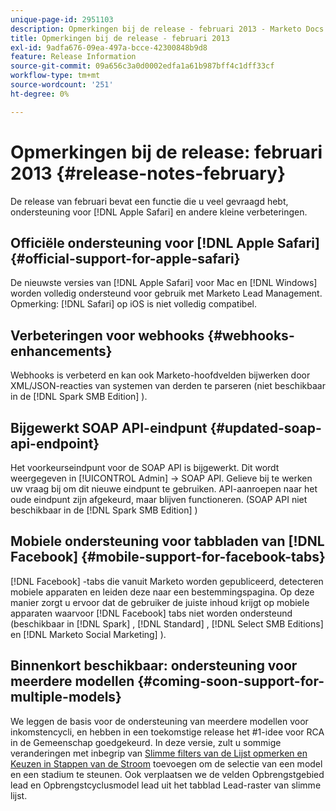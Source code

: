 ```yaml
---
unique-page-id: 2951103
description: Opmerkingen bij de release - februari 2013 - Marketo Docs - Productdocumentatie
title: Opmerkingen bij de release - februari 2013
exl-id: 9adfa676-09ea-497a-bcce-42300848b9d8
feature: Release Information
source-git-commit: 09a656c3a0d0002edfa1a61b987bff4c1dff33cf
workflow-type: tm+mt
source-wordcount: '251'
ht-degree: 0%

---
```


# Opmerkingen bij de release: februari 2013 {#release-notes-february}

De release van februari bevat een functie die u veel gevraagd hebt, ondersteuning voor [!DNL Apple Safari] en andere kleine verbeteringen.

## Officiële ondersteuning voor [!DNL Apple Safari] {#official-support-for-apple-safari}

De nieuwste versies van [!DNL Apple Safari] voor Mac en [!DNL Windows] worden volledig ondersteund voor gebruik met Marketo Lead Management. Opmerking: [!DNL Safari] op iOS is niet volledig compatibel.

## Verbeteringen voor webhooks {#webhooks-enhancements}

Webhooks is verbeterd en kan ook Marketo-hoofdvelden bijwerken door XML/JSON-reacties van systemen van derden te parseren (niet beschikbaar in de [!DNL Spark SMB Edition] ).

## Bijgewerkt SOAP API-eindpunt {#updated-soap-api-endpoint}

Het voorkeurseindpunt voor de SOAP API is bijgewerkt. Dit wordt weergegeven in [!UICONTROL Admin] -> SOAP API. Gelieve bij te werken uw vraag bij om dit nieuwe eindpunt te gebruiken. API-aanroepen naar het oude eindpunt zijn afgekeurd, maar blijven functioneren. (SOAP API niet beschikbaar in de [!DNL Spark SMB Edition] )

## Mobiele ondersteuning voor tabbladen van [!DNL Facebook] {#mobile-support-for-facebook-tabs}

[!DNL Facebook] -tabs die vanuit Marketo worden gepubliceerd, detecteren mobiele apparaten en leiden deze naar een bestemmingspagina. Op deze manier zorgt u ervoor dat de gebruiker de juiste inhoud krijgt op mobiele apparaten waarvoor [!DNL Facebook] tabs niet worden ondersteund (beschikbaar in [!DNL Spark] , [!DNL Standard] , [!DNL Select SMB Editions] en [!DNL Marketo Social Marketing] ).

## Binnenkort beschikbaar: ondersteuning voor meerdere modellen {#coming-soon-support-for-multiple-models}

We leggen de basis voor de ondersteuning van meerdere modellen voor inkomstencycli, en hebben in een toekomstige release het #1-idee voor RCA in de Gemeenschap goedgekeurd. In deze versie, zult u sommige veranderingen met inbegrip van [&#x200B; Slimme filters van de Lijst opmerken en Keuzen in Stappen van de Stroom &#x200B;](/help/marketo/product-docs/reporting/revenue-cycle-analytics/revenue-cycle-models/find-all-leads-in-a-revenue-cycle-model.md) toevoegen om de selectie van een model en een stadium te steunen. Ook verplaatsen we de velden Opbrengstgebied lead en Opbrengstcyclusmodel lead uit het tabblad Lead-raster van slimme lijst.
